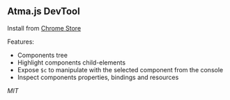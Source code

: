 Atma.js DevTool
----

Install from [Chrome Store](https://chrome.google.com/webstore/detail/atmajs-devtool/bpaepkmcmoablpdahclhdceapndfhdpo)


Features:

- Components tree
- Highlight components child-elements
- Expose `$c` to manipulate with the selected component from the console
- Inspect components properties, bindings and resources




_MIT_